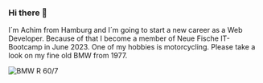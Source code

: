 ### Hi there 👋
I´m Achim from Hamburg and I´m going to start a new career as a Web Developer. Because of that I become a member of Neue Fische IT-Bootcamp in June 2023. One of my hobbies is motorcycling. Please take a look on my fine old BMW from 1977.

![BMW R 60/7](https://maschinistenundsoehne.de/wp-content/uploads/2021/02/BMW_3.jpg)




<!--
**AchimBartscht/AchimBartscht** is a ✨ _special_ ✨ repository because its `README.md` (this file) appears on your GitHub profile.

Here are some ideas to get you started:

- 🔭 I’m currently working on ...
- 🌱 I’m currently learning ...
- 👯 I’m looking to collaborate on ...
- 🤔 I’m looking for help with ...
- 💬 Ask me about ...
- 📫 How to reach me: ...
- 😄 Pronouns: ...
- ⚡ Fun fact: ...
-->
